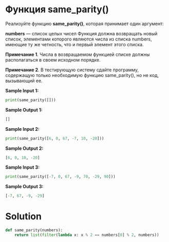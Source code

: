 # Функция same_parity()

Реализуйте функцию **same_parity()**, которая принимает один аргумент:

**numbers** — список целых чисел
Функция должна возвращать новый список, элементами которого являются числа из списка numbers, имеющие ту же четность,
что и первый элемент этого списка.

**Примечание 1**. Числа в возвращаемом функцией списке должны располагаться в своем исходном порядке.

**Примечание 2**. В тестирующую систему сдайте программу, содержащую только необходимую функцию same_parity(), но не
код, вызывающий ее.

**Sample Input 1:**

```python
print(same_parity([]))
```

**Sample Output 1:**

```python
[]
```

**Sample Input 2:**

```python
print(same_parity([6, 0, 67, -7, 10, -20]))
```

**Sample Output 2:**

```python
[6, 0, 10, -20]
```

**Sample Input 3:**

```python
print(same_parity([-7, 0, 67, -9, 70, -29, 90]))
```

**Sample Output 3:**

```python
[-7, 67, -9, -29]
```

# Solution

```python
def same_parity(numbers):
    return list(filter(lambda x: x % 2 == numbers[0] % 2, numbers))
```